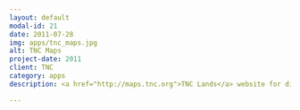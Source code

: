 ```yaml
---
layout: default
modal-id: 21
date: 2011-07-28
img: apps/tnc_maps.jpg
alt: TNC Maps
project-date: 2011
client: TNC
category: apps
description: <a href="http://maps.tnc.org">TNC Lands</a> website for distributing the organization's major GIS datasets to the public.

---
```


